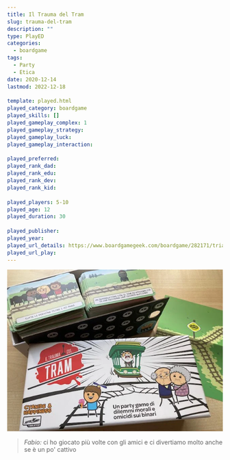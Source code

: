 ```yaml
---
title: Il Trauma del Tram
slug: trauma-del-tram
description: ""
type: PlayED
categories:
  - boardgame
tags:
  - Party
  - Etica
date: 2020-12-14
lastmod: 2022-12-18

template: played.html
played_category: boardgame
played_skills: []
played_gameplay_complex: 1
played_gameplay_strategy: 
played_gameplay_luck: 
played_gameplay_interaction: 

played_preferred: 
played_rank_dad: 
played_rank_edu: 
played_rank_dev: 
played_rank_kid: 

played_players: 5-10
played_age: 12
played_duration: 30

played_publisher: 
played_year: 
played_url_details: https://www.boardgamegeek.com/boardgame/282171/trial-trolley
played_url_play: 
---
```


![](img/trauma_tram.webp)

> *Fabio:* ci ho giocato più volte con gli amici e ci divertiamo molto anche se è un po' cattivo
